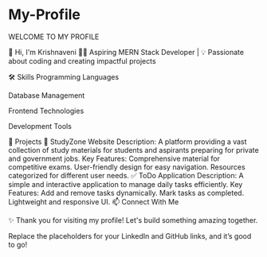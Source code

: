 # My-Profile
WELCOME TO MY PROFILE


👋 Hi, I'm Krishnaveni
👩‍💻 Aspiring MERN Stack Developer | 💡 Passionate about coding and creating impactful projects

🛠 Skills
Programming Languages



Database Management

Frontend Technologies



Development Tools



🌟 Projects
📘 StudyZone Website
Description: A platform providing a vast collection of study materials for students and aspirants preparing for private and government jobs.
Key Features:
Comprehensive material for competitive exams.
User-friendly design for easy navigation.
Resources categorized for different user needs.
✅ ToDo Application
Description: A simple and interactive application to manage daily tasks efficiently.
Key Features:
Add and remove tasks dynamically.
Mark tasks as completed.
Lightweight and responsive UI.
📫 Connect With Me


✨ Thank you for visiting my profile! Let's build something amazing together.

Replace the placeholders for your LinkedIn and GitHub links, and it’s good to go!

